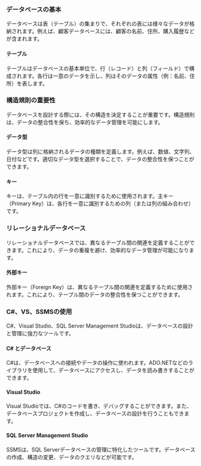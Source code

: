 ### データベースの基本
データベースは表（テーブル）の集まりで、それぞれの表には様々なデータが格納されます。例えば、顧客データベースには、顧客の名前、住所、購入履歴などが含まれます。

#### テーブル
テーブルはデータベースの基本単位で、行（レコード）と列（フィールド）で構成されます。各行は一意のデータを示し、列はそのデータの属性（例：名前、住所）を表します。

### 構造規則の重要性
データベースを設計する際には、その構造を決定することが重要です。構造規則は、データの整合性を保ち、効率的なデータ管理を可能にします。

#### データ型
データ型は列に格納されるデータの種類を定義します。例えば、数値、文字列、日付などです。適切なデータ型を選択することで、データの整合性を保つことができます。

#### キー
キーは、テーブル内の行を一意に識別するために使用されます。主キー（Primary Key）は、各行を一意に識別するための列（または列の組み合わせ）です。

### リレーショナルデータベース
リレーショナルデータベースでは、異なるテーブル間の関連を定義することができます。これにより、データの重複を避け、効率的なデータ管理が可能になります。

#### 外部キー
外部キー（Foreign Key）は、異なるテーブル間の関連を定義するために使用されます。これにより、テーブル間のデータの整合性を保つことができます。

### C#、VS、SSMSの使用
C#、Visual Studio、SQL Server Management Studioは、データベースの設計と管理に強力なツールです。

#### C# とデータベース
C#は、データベースへの接続やデータの操作に使われます。ADO.NETなどのライブラリを使用して、データベースにアクセスし、データを読み書きすることができます。

#### Visual Studio
Visual Studioでは、C#のコードを書き、デバッグすることができます。また、データベースプロジェクトを作成し、データベースの設計を行うこともできます。

#### SQL Server Management Studio
SSMSは、SQL Serverデータベースの管理に特化したツールです。データベースの作成、構造の変更、データのクエリなどが可能です。

